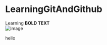# LearningGitAndGithub
Learning
**BOLD TEXT**<br>
![image](C:\Users\DELL\Desktop\2.jpg)<br>
<p fontcolor="red">hello</p>
